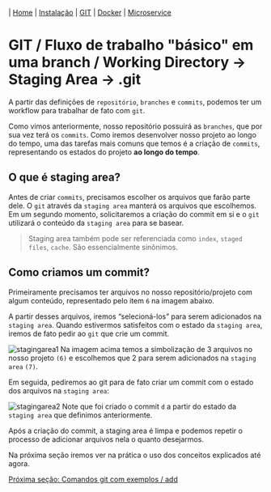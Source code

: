 | [Home](/handson_microservice) | [Instalação](/handson_microservice/instalacao) | [GIT](/handson_microservice/git) | [Docker](/handson_microservice/docker) | [Microservice](/handson_microservice/microservice)

# GIT / Fluxo de trabalho "básico" em uma branch / Working Directory -> Staging Area -> .git

A partir das definições de `repositório`, `branches` e `commits`, podemos ter um workflow para trabalhar de fato com `git`.

Como vimos anteriormente, nosso repositório possuirá as `branches`, que por sua vez terá os `commits`. 
Como iremos desenvolver nosso projeto ao longo do tempo, uma das tarefas mais comuns que temos é a criação de `commits`, representando os estados do projeto **ao longo do tempo**.

## O que é staging area? 

Antes de criar `commits`, precisamos escolher os arquivos que farão parte dele. O `git` através da `staging area` manterá os arquivos que escolhemos. Em um segundo momento, solicitaremos a criação do commit em si e o `git` utilizará o conteúdo da `staging area` para se basear.

> Staging area também pode ser referenciada como `index`, `staged files`, `cache`. São essencialmente sinônimos.

## Como criamos um commit?

Primeiramente precisamos ter arquivos no nosso repositório/projeto com algum conteúdo, representado pelo item `6` na imagem abaixo.

A partir desses arquivos, iremos “selecioná-los” para serem adicionados na `staging area`. Quando estivermos satisfeitos com o estado da `staging area`, iremos de fato pedir ao `git` que crie um commit.

![stagingarea1](https://user-images.githubusercontent.com/18057391/91795550-4fb48680-ebf4-11ea-8dc9-7376a03ea925.PNG)
Na imagem acima temos a simbolização de 3 arquivos no nosso projeto `(6)` e escolhemos que 2 para serem adicionados na `staging area` `(7)`.

Em seguida, pediremos ao git para de fato criar um commit com o estado dos arquivos na `staging area`:

![stagingarea2](https://user-images.githubusercontent.com/18057391/91795944-64dde500-ebf5-11ea-83f2-04b6c9c0a7e4.PNG)
Note que foi criado o commit `d` a partir do estado da `staging area` que definimos anteriormente. 

Após a criação do commit, a staging area é limpa e podemos repetir o processo de adicionar arquivos nela o quanto desejarmos.

Na próxima seção iremos ver na prática o uso dos conceitos explicados até agora.

[Próxima seção: Comandos git com exemplos / add](../comandos-git-com-exemplos/init.md)